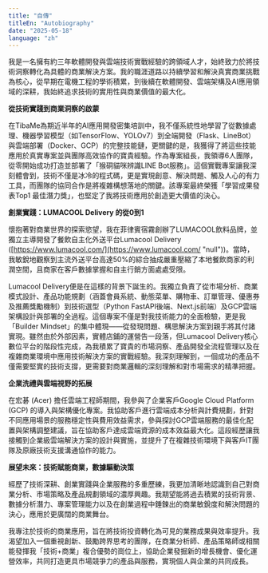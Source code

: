 ```yaml
---
title: "自傳"
titleEn: "Autobiography"
date: "2025-05-18"
language: "zh"
---
```


我是一名擁有約三年軟體開發與雲端技術實戰經驗的跨領域人才，始終致力於將技術洞察轉化為具體的商業解決方案。我的職涯道路以持續學習和解決真實商業挑戰為核心，從早期在電機工程的學術積累，到後續在軟體開發、雲端架構及AI應用領域的深耕，我始終追求技術的實用性與商業價值的最大化。



**從技術實踐到商業洞察的啟蒙**



在TibaMe為期近半年的AI應用開發密集培訓中，我不僅系統性地學習了從數據處理、機器學習模型（如TensorFlow、YOLOv7）到全端開發（Flask、LineBot）與雲端部署（Docker、GCP）的完整技能鏈，更關鍵的是，我獲得了將這些技能應用於真實專案並與團隊高效協作的寶貴經驗。作為專案組長，我領導6人團隊，從零開始成功打造並部署了「猴硐貓咪辨識LINE Bot服務」。這個實戰專案讓我深刻體會到，技術不僅是冰冷的程式碼，更是實現創意、解決問題、觸及人心的有力工具，而團隊的協同合作是將複雜構想落地的關鍵。該專案最終榮獲「學習成果發表Top1 最佳潛力獎」，也堅定了我將技術應用於創造更大價值的決心。



**創業實踐：LUMACOOL Delivery 的從0到1**



懷抱著對商業世界的探索慾望，我在菲律賓宿霧創辦了LUMACOOL飲料品牌，並獨立主導開發了餐飲自主化外送平台Lumacool Delivery ([https://www.lumacool.com/](https://www.lumacool.com/ "null"))。當時，我敏銳地觀察到主流外送平台高達50%的綜合抽成嚴重壓縮了本地餐飲商家的利潤空間，且商家在客戶數據掌握和自主行銷方面處處受限。



Lumacool Delivery便是在這樣的背景下誕生的。我獨立負責了從市場分析、商業模式設計、產品功能規劃（涵蓋會員系統、動態菜單、購物車、訂單管理、優惠券及推薦獎勵機制）到技術選型（Python FastAPI後端、Next.js前端）及GCP雲端架構設計與部署的全過程。這個專案不僅是對我技術能力的全面檢驗，更是我「Builder Mindset」的集中體現——從發現問題、構思解決方案到親手將其付諸實現。雖然由於外部因素，實體店鋪的運營告一段落，但Lumacool Delivery核心數位平台的階段性完成，為我積累了寶貴的市場洞察、產品開發全流程管理以及在複雜商業環境中應用技術解決方案的實戰經驗。我深刻理解到，一個成功的產品不僅需要堅實的技術支撐，更需要對商業邏輯的深刻理解和對市場需求的精準把握。



**企業洗禮與雲端視野的拓展**



在宏碁 (Acer) 擔任雲端工程師期間，我參與了企業客戶Google Cloud Platform (GCP) 的導入與架構優化專案。我協助客戶進行雲端成本分析與計費規劃，針對不同應用場景的服務穩定性與費用效益需求，參與探討GCP雲端服務的最佳化配置與架構調整建議，旨在協助客戶達成雲端資源的成本效益最大化。這段經歷讓我接觸到企業級雲端解決方案的設計與實施，並提升了在複雜技術環境下與客戶IT團隊及原廠技術支援溝通協作的能力。



**展望未來：技術賦能商業，數據驅動決策**



經歷了技術深耕、創業實踐與企業服務的多重歷練，我更加清晰地認識到自己對商業分析、市場策略及產品規劃領域的濃厚興趣。我期望能將過去積累的技術背景、數據分析潛力、專案管理能力以及在創業過程中錘鍊出的商業敏銳度和解決問題的決心，應用於更廣闊的商業舞台。



我專注於技術的商業應用，旨在將技術投資轉化為可見的業務成果與效率提升。我渴望加入一個重視創新、鼓勵跨界思考的團隊，在商業分析師、產品策略師或相關能發揮我「技術+商業」複合優勢的崗位上，協助企業發掘新的增長機會、優化運營效率，共同打造更具市場競爭力的產品與服務，實現個人與企業的共同成長。